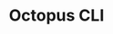 ---
title: Octopus CLI
handle: octopus-cli
description: Octopus CLI
notes: Do not shorten to Octo or Octo CLI.
one-line: true
brief: true
intro: true
---